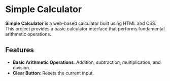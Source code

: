 # Simple Calculator

**Simple Calculator** is a web-based calculator built using HTML and CSS. This project provides a basic calculator interface that performs fundamental arithmetic operations.

## Features

- **Basic Arithmetic Operations**: Addition, subtraction, multiplication, and division.
- **Clear Button**: Resets the current input.
